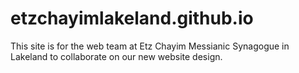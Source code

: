 # etzchayimlakeland.github.io

This site is for the web team at Etz Chayim Messianic Synagogue in Lakeland to collaborate on our new website design.

